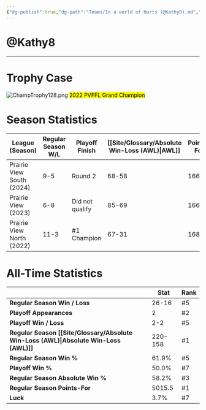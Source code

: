 ```yaml
---
{"dg-publish":true,"dg-path":"Teams/In a world of Hurts (@Kathy8).md","permalink":"/teams/in-a-world-of-hurts-kathy8/"}
---
```


# @Kathy8
--- 
# Trophy Case

![ChampTrophy128.png](/img/user/z_Assets/img/ChampTrophy128.png)
<mark class="yellow">2022 PVFFL Grand Champion</mark>
# Season Statistics
| **League (Season)** | **Regular Season W/L** | **Playoff Finish** | **[[Site/Glossary/Absolute Win-Loss (AWL)\|AWL]]** | **Points-For** |
| ------------------- | ---------------------- | ------------------ | ------------------------------------ | -------------- |
| Prairie View South (2024) | 9-5 | Round 2 | 68-58 | 1668.5 |
| Prairie View (2023) | 6-8 | Did not qualify | 85-69 | 1666.2 |
| Prairie View North (2022) | 11-3 | #1 Champion | 67-31 | 1680.7 |
# All-Time Statistics
|                                                | **Stat** | **Rank** |
| ---------------------------------------------- | -------- | -------- |
| **Regular Season Win / Loss**                  | 26-16    | #5       |
| **Playoff Appearances**                        | 2        | #2       |
| **Playoff Win / Loss**                         | 2-2      | #5       |
| **Regular Season [[Site/Glossary/Absolute Win-Loss (AWL)\|Absolute Win-Loss (AWL)]]** | 220-158  | #1       |
| **Regular Season Win %**                       | 61.9%    | #5       |
| **Playoff Win %**                              | 50.0%    | #7       |
| **Regular Season Absolute Win %**              | 58.2%    | #3       |
| **Regular Season Points-For**                  | 5015.5   | #1       |
| **Luck**                                       | 3.7%     | #7       |